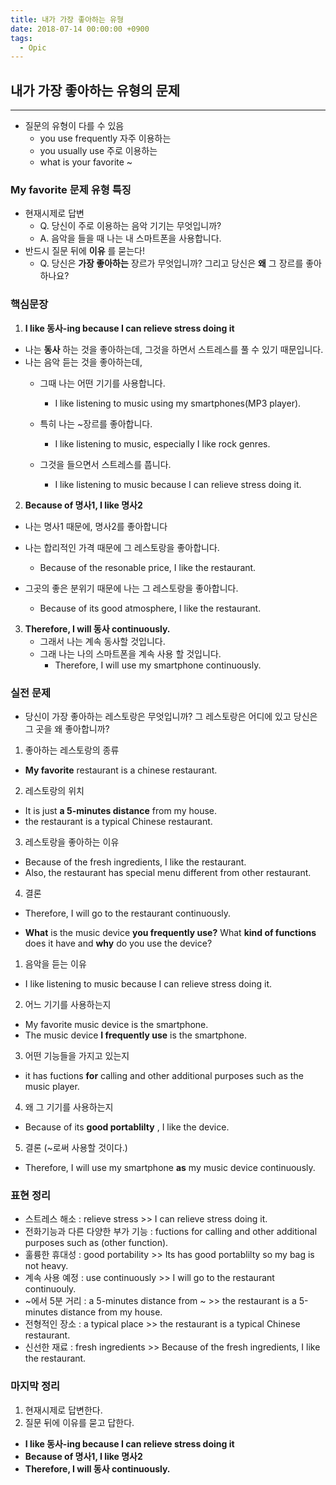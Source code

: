 ```yaml
---
title: 내가 가장 좋아하는 유형
date: 2018-07-14 00:00:00 +0900
tags:
  - Opic
---
```



## 내가 가장 좋아하는 유형의 문제
---

- 질문의 유형이 다를 수 있음
  - you use frequently  자주 이용하는
  - you usually use 주로 이용하는
  - what is your favorite ~

### My favorite 문제 유형 특징
- 현재시제로 답변
  -  Q. 당신이 주로 이용하는 음악 기기는 무엇입니까?
  -  A. 음악을 들을 때 나는 내 스마트폰을 사용합니다.
- 반드시 질문 뒤에 **이유** 를 묻는다!
  - Q. 당신은 **가장 좋아하는** 장르가 무엇입니까? 그리고 당신은 **왜** 그 장르를 좋아하나요?

### 핵심문장
1. **I like 동사-ing because I can relieve stress doing it**
  - 나는 **동사** 하는 것을 좋아하는데, 그것을 하면서 스트레스를 풀 수 있기 때문입니다.
  - 나는 음악 듣는 것을 좋아하는데,
    - 그때 나는 어떤 기기를 사용합니다.
      - I like listening to music using my smartphones(MP3 player).

    - 특히 나는 ~장르를 좋아합니다.
      - I like listening to music, especially I like rock genres.

    - 그것을 들으면서 스트레스를 풉니다.
      - I like listening to music because I can relieve stress doing it.

2. **Because of 명사1, I like 명사2**
  - 나는 명사1 때문에, 명사2를 좋아합니다
  - 나는 합리적인 가격 때문에 그 레스토랑을 좋아합니다.
    - Because of the resonable price, I like the restaurant.

  - 그곳의 좋은 분위기 때문에 나는 그 레스토랑을 좋아합니다.
    - Because of its good atmosphere, I like the restaurant.

3. **Therefore, I will 동사 continuously.**
    - 그래서 나는 계속 동사할 것입니다.
    - 그래 나는 나의 스마트폰을 계속 사용 할 것입니다.
      - Therefore, I will use my smartphone continuously.


### 실전 문제
- 당신이 가장 좋아하는 레스토랑은 무엇입니까? 그 레스토랑은 어디에 있고 당신은 그 곳을 왜 좋아합니까?
1. 좋아하는 레스토랑의 종류
  - **My favorite** restaurant is a chinese restaurant.

2. 레스토랑의 위치
  - It is just **a 5-minutes distance** from my house.
  - the restaurant is a typical Chinese restaurant.

3. 레스토랑을 좋아하는 이유
  - Because of the fresh ingredients, I like the restaurant.
  - Also, the restaurant has special menu different from other restaurant.

4. 결론
  - Therefore, I will go to the restaurant continuously.

- **What** is the music device **you frequently use?** What **kind of functions** does it have and **why** do you use the device?
1. 음악을 듣는 이유
  - I like listening to music because I can relieve stress doing it.

2. 어느 기기를 사용하는지
  - My favorite music device is the smartphone.
  - The music device **I frequently use** is the smartphone.

3. 어떤 기능들을 가지고 있는지
  - it has fuctions **for** calling and other additional purposes such as the music player.

4. 왜 그 기기를 사용하는지
  - Because of its **good portablilty** , I like the device.

5. 결론 (~로써 사용할 것이다.)
  - Therefore, I will use my smartphone **as** my music device continuously.

### 표현 정리
- 스트레스 해소 : relieve stress >> I can relieve stress doing it.
- 전화기능과 다른 다양한 부가 기능 : fuctions for calling and other additional purposes such as (other function).
- 훌륭한 휴대성 : good portability >> Its has good portablilty so my bag is not heavy.
- 계속 사용 예정 : use continuously >> I will go to the restaurant continuouly.
- ~에서 5분 거리 : a 5-minutes distance from ~ >> the restaurant is a 5-minutes distance from my house.
- 전형적인 장소 : a typical place >> the restaurant is a typical Chinese restaurant.
- 신선한 재료 : fresh ingredients >> Because of the fresh ingredients, I like the restaurant.


### 마지막 정리
1. 현재시제로 답변한다.
2. 질문 뒤에 이유를 묻고 답한다.

- **I like 동사-ing because I can relieve stress doing it**
- **Because of 명사1, I like 명사2**
- **Therefore, I will 동사 continuously.**
